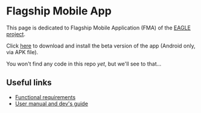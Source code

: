 # Flagship Mobile App
This page is dedicated to Flagship Mobile Application (FMA) of the [EAGLE project](http://www.eagle-network.eu/).

Click [here](http://www.eagle-network.eu/wp-content/uploads/2015/05/Blinkster.AndroidClient.Eagle.apk) to download and install the beta version of the app (Android only, via APK file).

You won't find any code in this repo *yet*, but we'll see to that...

## Useful links
* [Functional requirements](http://www.eagle-network.eu/wp-content/uploads/2013/06/EAGLE_D5.1_-Portal-and-services-requirements-and-specifications.pdf)
* [User manual and dev's guide](http://www.eagle-network.eu/wp-content/uploads/2013/06/EAGLE_D5.3.1_First-release-of-the-flagship-mobile-application-and-SDK_v1.0.pdf)

